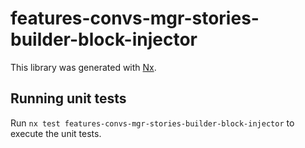 # features-convs-mgr-stories-builder-block-injector

This library was generated with [Nx](https://nx.dev).

## Running unit tests

Run `nx test features-convs-mgr-stories-builder-block-injector` to execute the unit tests.
